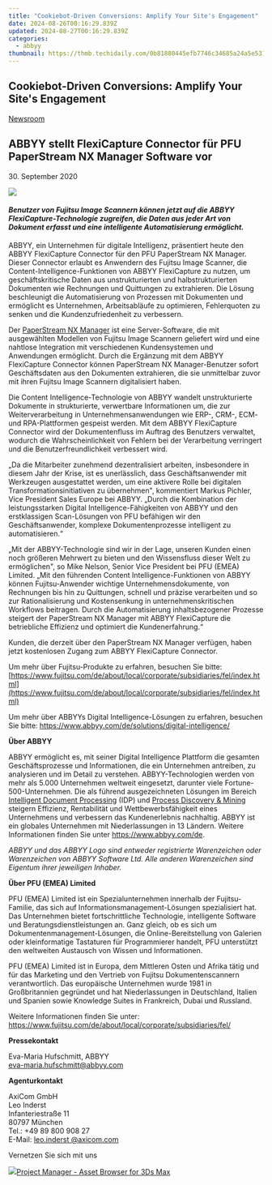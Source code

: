 ```yaml
---
title: "Cookiebot-Driven Conversions: Amplify Your Site's Engagement"
date: 2024-08-26T00:16:29.839Z
updated: 2024-08-27T00:16:29.839Z
categories:
  - abbyy
thumbnail: https://thmb.techidaily.com/0b81880445efb7746c34685a24a5e53155bfff0ac907d2d7a06d83968e5eaef1.jpg
---
```


## Cookiebot-Driven Conversions: Amplify Your Site's Engagement

[Newsroom](https://tools.techidaily.com/abbyy/products/)

## ABBYY stellt FlexiCapture Connector für PFU PaperStream NX Manager Software vor

30\. September 2020

![](https://content.abbyy.com/-/media/project/abbyy/abbyy/branchtemplates/shutterstock_1272462163_1296-x-729.jpg?h=729&iar=0&w=1296)

#### _Benutzer von Fujitsu Image Scannern können jetzt auf die ABBYY FlexiCapture-Technologie zugreifen, die Daten aus jeder Art von Dokument erfasst und eine intelligente Automatisierung ermöglicht._

ABBYY, ein Unternehmen für digitale Intelligenz, präsentiert heute den ABBYY FlexiCapture Connector für den PFU PaperStream NX Manager. Dieser Connector erlaubt es Anwendern des Fujitsu Image Scanner, die Content-Intelligence-Funktionen von ABBYY FlexiCapture zu nutzen, um geschäftskritische Daten aus unstrukturierten und halbstrukturierten Dokumenten wie Rechnungen und Quittungen zu extrahieren. Die Lösung beschleunigt die Automatisierung von Prozessen mit Dokumenten und ermöglicht es Unternehmen, Arbeitsabläufe zu optimieren, Fehlerquoten zu senken und die Kundenzufriedenheit zu verbessern.

Der [PaperStream NX Manager](https://www.fujitsu.com/de/products/computing/peripheral/scanners/fi/software/ps-nxmanager/ps-nxmanager.html) ist eine Server-Software, die mit ausgewählten Modellen von Fujitsu Image Scannern geliefert wird und eine nahtlose Integration mit verschiedenen Kundensystemen und Anwendungen ermöglicht. Durch die Ergänzung mit dem ABBYY FlexiCapture Connector können PaperStream NX Manager-Benutzer sofort Geschäftsdaten aus den Dokumenten extrahieren, die sie unmittelbar zuvor mit ihren Fujitsu Image Scannern digitalisiert haben.

Die Content Intelligence-Technologie von ABBYY wandelt unstrukturierte Dokumente in strukturierte, verwertbare Informationen um, die zur Weiterverarbeitung in Unternehmensanwendungen wie ERP-, CRM-, ECM- und RPA-Plattformen gespeist werden. Mit dem ABBYY FlexiCapture Connector wird der Dokumentenfluss im Auftrag des Benutzers verwaltet, wodurch die Wahrscheinlichkeit von Fehlern bei der Verarbeitung verringert und die Benutzerfreundlichkeit verbessert wird.

„Da die Mitarbeiter zunehmend dezentralisiert arbeiten, insbesondere in diesem Jahr der Krise, ist es unerlässlich, dass Geschäftsanwender mit Werkzeugen ausgestattet werden, um eine aktivere Rolle bei digitalen Transformationsinitiativen zu übernehmen", kommentiert Markus Pichler, Vice President Sales Europe bei ABBYY. „Durch die Kombination der leistungsstarken Digital Intelligence-Fähigkeiten von ABBYY und den erstklassigen Scan-Lösungen von PFU befähigen wir den Geschäftsanwender, komplexe Dokumentenprozesse intelligent zu automatisieren.“

„Mit der ABBYY-Technologie sind wir in der Lage, unseren Kunden einen noch größeren Mehrwert zu bieten und den Wissensfluss dieser Welt zu ermöglichen", so Mike Nelson, Senior Vice President bei PFU (EMEA) Limited. „Mit den führenden Content Intelligence-Funktionen von ABBYY können Fujitsu-Anwender wichtige Unternehmensdokumente, von Rechnungen bis hin zu Quittungen, schnell und präzise verarbeiten und so zur Rationalisierung und Kostensenkung in unternehmenskritischen Workflows beitragen. Durch die Automatisierung inhaltsbezogener Prozesse steigert der PaperStream NX Manager mit ABBYY FlexiCapture die betriebliche Effizienz und optimiert die Kundenerfahrung.“ 

Kunden, die derzeit über den PaperStream NX Manager verfügen, haben jetzt kostenlosen Zugang zum ABBYY FlexiCapture Connector.

Um mehr über Fujitsu-Produkte zu erfahren, besuchen Sie bitte: [https://www.fujitsu.com/de/about/local/corporate/subsidiaries/fel/index.html](https://www.fujitsu.com/de/about/local/corporate/subsidiaries/fel/index.html)

Um mehr über ABBYYs Digital Intelligence-Lösungen zu erfahren, besuchen Sie bitte: <https://www.abbyy.com/de/solutions/digital-intelligence/>

**Über ABBYY**

ABBYY ermöglicht es, mit seiner Digital Intelligence Plattform die gesamten Geschäftsprozesse und Informationen, die ein Unternehmen antreiben, zu analysieren und im Detail zu verstehen. ABBYY-Technologien werden von mehr als 5.000 Unternehmen weltweit eingesetzt, darunter viele Fortune-500-Unternehmen. Die als führend ausgezeichneten Lösungen im Bereich [Intelligent Document Processing](https://tools.techidaily.com/abbyy/products/) (IDP) und [Process Discovery & Mining](https://tools.techidaily.com/abbyy/products/) steigern Effizienz, Rentabilität und Wettbewerbsfähigkeit eines Unternehmens und verbessern das Kundenerlebnis nachhaltig. ABBYY ist ein globales Unternehmen mit Niederlassungen in 13 Ländern. Weitere Informationen finden Sie unter <https://www.abbyy.com/de>.

_ABBYY und das ABBYY Logo sind entweder registrierte Warenzeichen oder Warenzeichen von ABBYY Software Ltd. Alle anderen Warenzeichen sind Eigentum ihrer jeweiligen Inhaber._

**Über PFU (EMEA) Limited**

PFU (EMEA) Limited ist ein Spezialunternehmen innerhalb der Fujitsu-Familie, das sich auf Informationsmanagement-Lösungen spezialisiert hat. Das Unternehmen bietet fortschrittliche Technologie, intelligente Software und Beratungsdienstleistungen an. Ganz gleich, ob es sich um Dokumentenmanagement-Lösungen, die Online-Bereitstellung von Galerien oder kleinformatige Tastaturen für Programmierer handelt, PFU unterstützt den weltweiten Austausch von Wissen und Informationen.

PFU (EMEA) Limited ist in Europa, dem Mittleren Osten und Afrika tätig und für das Marketing und den Vertrieb von Fujitsu Dokumentenscannern verantwortlich. Das europäische Unternehmen wurde 1981 in Großbritannien gegründet und hat Niederlassungen in Deutschland, Italien und Spanien sowie Knowledge Suites in Frankreich, Dubai und Russland.

Weitere Informationen finden Sie unter: <https://www.fujitsu.com/de/about/local/corporate/subsidiaries/fel/>

**Pressekontakt**

Eva-Maria Hufschmitt, ABBYY  
[eva-maria.hufschmitt@abbyy.com](https://tools.techidaily.com/abbyy/products/)

**Agenturkontakt**

AxiCom GmbH  
Leo Inderst  
Infanteriestraße 11  
80797 München  
Tel.: +49 89 800 908 27  
E-Mail: [leo.inderst @axicom.com](https://tools.techidaily.com/abbyy/products/)

Vernetzen Sie sich mit uns

<ins class="adsbygoogle"
     style="display:block"
     data-ad-format="autorelaxed"
     data-ad-client="ca-pub-7571918770474297"
     data-ad-slot="1223367746"></ins>



<ins class="adsbygoogle"
     style="display:block"
     data-ad-client="ca-pub-7571918770474297"
     data-ad-slot="8358498916"
     data-ad-format="auto"
     data-full-width-responsive="true"></ins>

<!-- affiliate ads begin -->
<a href="https://secure.2checkout.com/order/checkout.php?PRODS=4709458&QTY=1&AFFILIATE=108875&CART=1"><img src="https://3d-kstudio.com/wp-content/uploads/2014/02/Project-Manager-3D-Models-4-800x800.jpg" border="0">Project Manager - Asset Browser for 3Ds Max</a>
<!-- affiliate ads end -->

